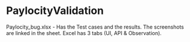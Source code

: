 # PaylocityValidation

Paylocity_bug.xlsx - Has the Test cases and the results. The screenshots are linked in the sheet. Excel has 3 tabs (UI, API & Observation).
